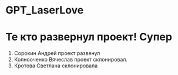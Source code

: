 # GPT_LaserLove

# Те кто развернул проект! Супер

1. Сорокин Андрей проект развенул
2. Колнооченко Вячеслав проект склонировал.
3. Кротова Светлана склонировала